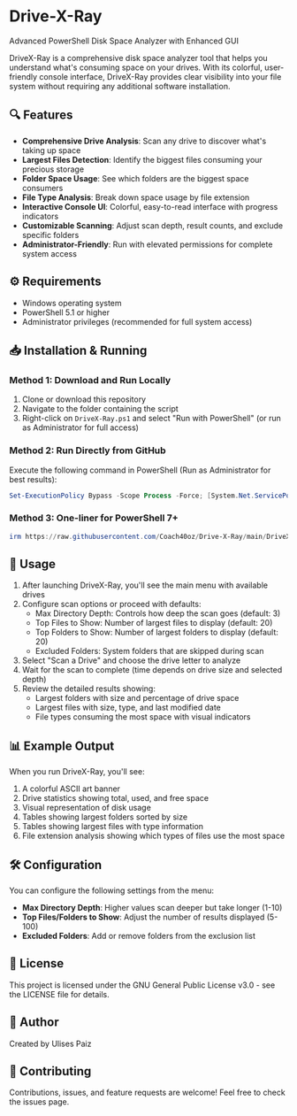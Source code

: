 # Drive-X-Ray

Advanced PowerShell Disk Space Analyzer with Enhanced GUI

DriveX-Ray is a comprehensive disk space analyzer tool that helps you understand what's consuming space on your drives. With its colorful, user-friendly console interface, DriveX-Ray provides clear visibility into your file system without requiring any additional software installation.

## 🔍 Features

- **Comprehensive Drive Analysis**: Scan any drive to discover what's taking up space
- **Largest Files Detection**: Identify the biggest files consuming your precious storage 
- **Folder Space Usage**: See which folders are the biggest space consumers
- **File Type Analysis**: Break down space usage by file extension
- **Interactive Console UI**: Colorful, easy-to-read interface with progress indicators
- **Customizable Scanning**: Adjust scan depth, result counts, and exclude specific folders
- **Administrator-Friendly**: Run with elevated permissions for complete system access

## ⚙️ Requirements

- Windows operating system
- PowerShell 5.1 or higher
- Administrator privileges (recommended for full system access)

## 📥 Installation & Running

### Method 1: Download and Run Locally

1. Clone or download this repository
2. Navigate to the folder containing the script
3. Right-click on `DriveX-Ray.ps1` and select "Run with PowerShell" (or run as Administrator for full access)

### Method 2: Run Directly from GitHub

Execute the following command in PowerShell (Run as Administrator for best results):

```powershell
Set-ExecutionPolicy Bypass -Scope Process -Force; [System.Net.ServicePointManager]::SecurityProtocol = [System.Net.ServicePointManager]::SecurityProtocol -bor 3072; Invoke-Expression ((New-Object System.Net.WebClient).DownloadString('https://raw.githubusercontent.com/Coach40oz/Drive-X-Ray/main/DriveX-Ray.ps1'))
```

### Method 3: One-liner for PowerShell 7+ 

```powershell
irm https://raw.githubusercontent.com/Coach40oz/Drive-X-Ray/main/DriveX-Ray.ps1 | iex
```

## 🚀 Usage

1. After launching DriveX-Ray, you'll see the main menu with available drives
2. Configure scan options or proceed with defaults:
   - Max Directory Depth: Controls how deep the scan goes (default: 3)
   - Top Files to Show: Number of largest files to display (default: 20)
   - Top Folders to Show: Number of largest folders to display (default: 20)
   - Excluded Folders: System folders that are skipped during scan
3. Select "Scan a Drive" and choose the drive letter to analyze
4. Wait for the scan to complete (time depends on drive size and selected depth)
5. Review the detailed results showing:
   - Largest folders with size and percentage of drive space
   - Largest files with size, type, and last modified date
   - File types consuming the most space with visual indicators

## 📊 Example Output

When you run DriveX-Ray, you'll see:

1. A colorful ASCII art banner
2. Drive statistics showing total, used, and free space
3. Visual representation of disk usage
4. Tables showing largest folders sorted by size
5. Tables showing largest files with type information
6. File extension analysis showing which types of files use the most space

## 🛠️ Configuration

You can configure the following settings from the menu:

- **Max Directory Depth**: Higher values scan deeper but take longer (1-10)
- **Top Files/Folders to Show**: Adjust the number of results displayed (5-100)
- **Excluded Folders**: Add or remove folders from the exclusion list

## 📝 License

This project is licensed under the GNU General Public License v3.0 - see the LICENSE file for details.

## 👤 Author

Created by Ulises Paiz

## 🤝 Contributing

Contributions, issues, and feature requests are welcome! Feel free to check the issues page.

